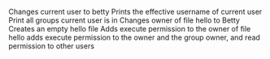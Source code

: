 Changes current user to betty
Prints the effective username of current user
Print all groups current user is in
Changes owner of file hello to Betty
Creates an empty hello file
Adds execute permission to the owner of file hello
adds execute permission to the owner and the group owner, and read permission to other users
